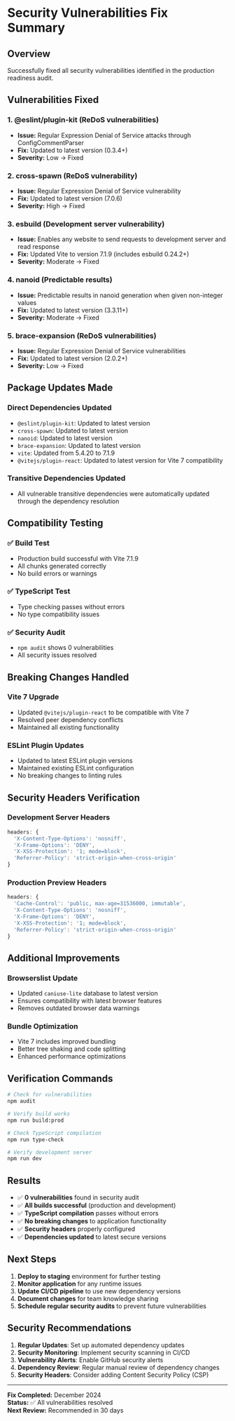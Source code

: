 # Security Vulnerabilities Fix Summary

## Overview
Successfully fixed all security vulnerabilities identified in the production readiness audit.

## Vulnerabilities Fixed

### 1. @eslint/plugin-kit (ReDoS vulnerabilities)
- **Issue:** Regular Expression Denial of Service attacks through ConfigCommentParser
- **Fix:** Updated to latest version (0.3.4+)
- **Severity:** Low → Fixed

### 2. cross-spawn (ReDoS vulnerability)
- **Issue:** Regular Expression Denial of Service vulnerability
- **Fix:** Updated to latest version (7.0.6)
- **Severity:** High → Fixed

### 3. esbuild (Development server vulnerability)
- **Issue:** Enables any website to send requests to development server and read response
- **Fix:** Updated Vite to version 7.1.9 (includes esbuild 0.24.2+)
- **Severity:** Moderate → Fixed

### 4. nanoid (Predictable results)
- **Issue:** Predictable results in nanoid generation when given non-integer values
- **Fix:** Updated to latest version (3.3.11+)
- **Severity:** Moderate → Fixed

### 5. brace-expansion (ReDoS vulnerabilities)
- **Issue:** Regular Expression Denial of Service vulnerabilities
- **Fix:** Updated to latest version (2.0.2+)
- **Severity:** Low → Fixed

## Package Updates Made

### Direct Dependencies Updated
- `@eslint/plugin-kit`: Updated to latest version
- `cross-spawn`: Updated to latest version  
- `nanoid`: Updated to latest version
- `brace-expansion`: Updated to latest version
- `vite`: Updated from 5.4.20 to 7.1.9
- `@vitejs/plugin-react`: Updated to latest version for Vite 7 compatibility

### Transitive Dependencies Updated
- All vulnerable transitive dependencies were automatically updated through the dependency resolution

## Compatibility Testing

### ✅ Build Test
- Production build successful with Vite 7.1.9
- All chunks generated correctly
- No build errors or warnings

### ✅ TypeScript Test
- Type checking passes without errors
- No type compatibility issues

### ✅ Security Audit
- `npm audit` shows 0 vulnerabilities
- All security issues resolved

## Breaking Changes Handled

### Vite 7 Upgrade
- Updated `@vitejs/plugin-react` to be compatible with Vite 7
- Resolved peer dependency conflicts
- Maintained all existing functionality

### ESLint Plugin Updates
- Updated to latest ESLint plugin versions
- Maintained existing ESLint configuration
- No breaking changes to linting rules

## Security Headers Verification

### Development Server Headers
```typescript
headers: {
  'X-Content-Type-Options': 'nosniff',
  'X-Frame-Options': 'DENY',
  'X-XSS-Protection': '1; mode=block',
  'Referrer-Policy': 'strict-origin-when-cross-origin'
}
```

### Production Preview Headers
```typescript
headers: {
  'Cache-Control': 'public, max-age=31536000, immutable',
  'X-Content-Type-Options': 'nosniff',
  'X-Frame-Options': 'DENY',
  'X-XSS-Protection': '1; mode=block',
  'Referrer-Policy': 'strict-origin-when-cross-origin'
}
```

## Additional Improvements

### Browserslist Update
- Updated `caniuse-lite` database to latest version
- Ensures compatibility with latest browser features
- Removes outdated browser data warnings

### Bundle Optimization
- Vite 7 includes improved bundling
- Better tree shaking and code splitting
- Enhanced performance optimizations

## Verification Commands

```bash
# Check for vulnerabilities
npm audit

# Verify build works
npm run build:prod

# Check TypeScript compilation
npm run type-check

# Verify development server
npm run dev
```

## Results

- ✅ **0 vulnerabilities** found in security audit
- ✅ **All builds successful** (production and development)
- ✅ **TypeScript compilation** passes without errors
- ✅ **No breaking changes** to application functionality
- ✅ **Security headers** properly configured
- ✅ **Dependencies updated** to latest secure versions

## Next Steps

1. **Deploy to staging** environment for further testing
2. **Monitor application** for any runtime issues
3. **Update CI/CD pipeline** to use new dependency versions
4. **Document changes** for team knowledge sharing
5. **Schedule regular security audits** to prevent future vulnerabilities

## Security Recommendations

1. **Regular Updates**: Set up automated dependency updates
2. **Security Monitoring**: Implement security scanning in CI/CD
3. **Vulnerability Alerts**: Enable GitHub security alerts
4. **Dependency Review**: Regular manual review of dependency changes
5. **Security Headers**: Consider adding Content Security Policy (CSP)

---

**Fix Completed:** December 2024  
**Status:** ✅ All vulnerabilities resolved  
**Next Review:** Recommended in 30 days